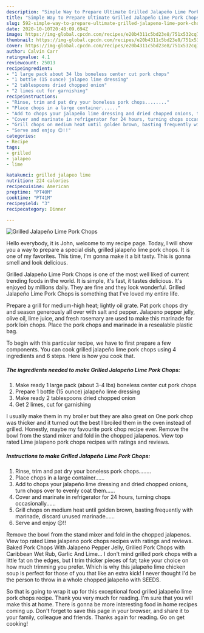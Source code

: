 ```yaml
---
description: "Simple Way to Prepare Ultimate Grilled Jalapeño Lime Pork Chops"
title: "Simple Way to Prepare Ultimate Grilled Jalapeño Lime Pork Chops"
slug: 592-simple-way-to-prepare-ultimate-grilled-jalapeno-lime-pork-chops
date: 2020-10-10T20:48:09.694Z
image: https://img-global.cpcdn.com/recipes/e20b4311c5bd23e8/751x532cq70/grilled-jalapeno-lime-pork-chops-recipe-main-photo.jpg
thumbnail: https://img-global.cpcdn.com/recipes/e20b4311c5bd23e8/751x532cq70/grilled-jalapeno-lime-pork-chops-recipe-main-photo.jpg
cover: https://img-global.cpcdn.com/recipes/e20b4311c5bd23e8/751x532cq70/grilled-jalapeno-lime-pork-chops-recipe-main-photo.jpg
author: Calvin Carr
ratingvalue: 4.1
reviewcount: 25013
recipeingredient:
- "1 large pack about 34 lbs boneless center cut pork chops"
- "1 bottle (15 ounce) jalapeo lime dressing"
- "2 tablespoons dried chopped onion"
- "2 limes cut for garnishing"
recipeinstructions:
- "Rinse, trim and pat dry your boneless pork chops........"
- "Place chops in a large container......"
- "Add to chops your jalapeño lime dressing and dried chopped onions, turn chops over to evenly coat them......"
- "Cover and marinate in refrigerator for 24 hours, turning chops occasionally......"
- "Grill chops on medium heat until golden brown, basting frequently with marinade, discard unused marinade......"
- "Serve and enjoy 😉!!"
categories:
- Recipe
tags:
- grilled
- jalapeo
- lime

katakunci: grilled jalapeo lime 
nutrition: 224 calories
recipecuisine: American
preptime: "PT40M"
cooktime: "PT41M"
recipeyield: "3"
recipecategory: Dinner

---
```



![Grilled Jalapeño Lime Pork Chops](https://img-global.cpcdn.com/recipes/e20b4311c5bd23e8/751x532cq70/grilled-jalapeno-lime-pork-chops-recipe-main-photo.jpg)

Hello everybody, it is John, welcome to my recipe page. Today, I will show you a way to prepare a special dish, grilled jalapeño lime pork chops. It is one of my favorites. This time, I'm gonna make it a bit tasty. This is gonna smell and look delicious.

Grilled Jalapeño Lime Pork Chops is one of the most well liked of current trending foods in the world. It is simple, it's fast, it tastes delicious. It's enjoyed by millions daily. They are fine and they look wonderful. Grilled Jalapeño Lime Pork Chops is something that I've loved my entire life.

Prepare a grill for medium-high heat; lightly oil grate. Pat pork chops dry and season generously all over with salt and pepper. Jalapeno pepper jelly, olive oil, lime juice, and fresh rosemary are used to make this marinade for pork loin chops. Place the pork chops and marinade in a resealable plastic bag.


To begin with this particular recipe, we have to first prepare a few components. You can cook grilled jalapeño lime pork chops using 4 ingredients and 6 steps. Here is how you cook that.

<!--inarticleads1-->

##### The ingredients needed to make Grilled Jalapeño Lime Pork Chops:

1. Make ready 1 large pack (about 3-4 lbs) boneless center cut pork chops
1. Prepare 1 bottle (15 ounce) jalapeño lime dressing
1. Make ready 2 tablespoons dried chopped onion
1. Get 2 limes, cut for garnishing


I usually make them in my broiler but they are also great on One pork chop was thicker and it turned out the best I broiled them in the oven instead of grilled. Honestly, maybe my favourite pork chop recipe ever. Remove the bowl from the stand mixer and fold in the chopped jalapenos. View top rated Lime jalapeno pork chops recipes with ratings and reviews. 

<!--inarticleads2-->

##### Instructions to make Grilled Jalapeño Lime Pork Chops:

1. Rinse, trim and pat dry your boneless pork chops........
1. Place chops in a large container......
1. Add to chops your jalapeño lime dressing and dried chopped onions, turn chops over to evenly coat them......
1. Cover and marinate in refrigerator for 24 hours, turning chops occasionally......
1. Grill chops on medium heat until golden brown, basting frequently with marinade, discard unused marinade......
1. Serve and enjoy 😉!!


Remove the bowl from the stand mixer and fold in the chopped jalapenos. View top rated Lime jalapeno pork chops recipes with ratings and reviews. Baked Pork Chops With Jalapeno Pepper Jelly, Grilled Pork Chops with Caribbean Wet Rub, Garlic And Lime… I don&#39;t mind grilled pork chops with a little fat on the edges, but I trim thicker pieces of fat; take your choice on how much trimming you prefer. Which is why this jalapeño lime chicken soup is perfect for those of you that like an extra kick! I never thought I&#39;d be the person to throw in a whole chopped jalapeño with SEEDS. 

So that is going to wrap it up for this exceptional food grilled jalapeño lime pork chops recipe. Thank you very much for reading. I'm sure that you will make this at home. There is gonna be more interesting food in home recipes coming up. Don't forget to save this page in your browser, and share it to your family, colleague and friends. Thanks again for reading. Go on get cooking!
